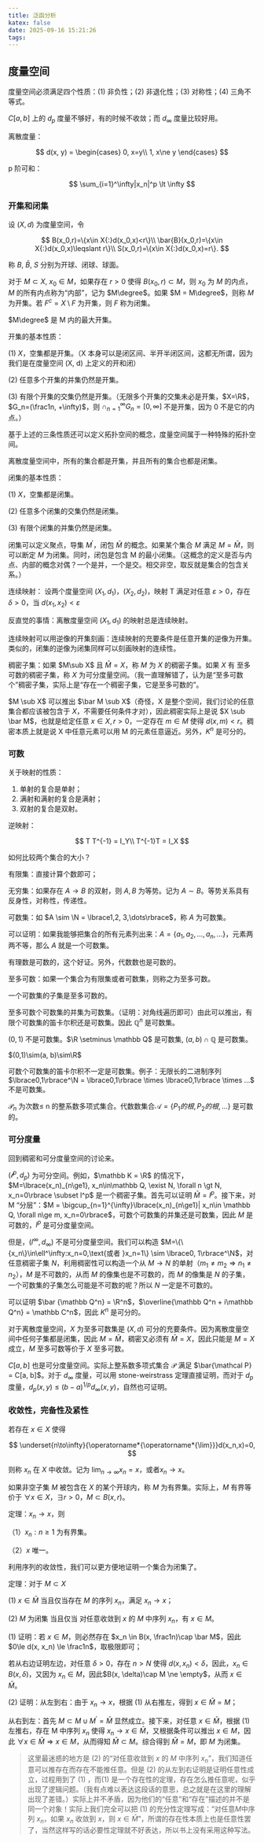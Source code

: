 ```yaml
---
title: 泛函分析
katex: false
date: 2025-09-16 15:21:26
tags:
---
```

## 度量空间
度量空间必须满足四个性质：(1) 非负性；(2) 非退化性；(3) 对称性；(4) 三角不等式。

$C[a, b]$ 上的 $d_p$ 度量不够好，有的时候不收敛；而 $d_\infty$ 度量比较好用。

离散度量：

$$
d(x, y) = \begin{cases}
0, x=y\\
1, x\ne y
\end{cases}
$$

p 阶可和：  

$$
\sum_{i=1}^\infty|x_n|^p \lt \infty
$$

### 开集和闭集

设 $(X, d)$ 为度量空间，令

$$
B(x_0,r)=\{x\in X{:}d(x_0,x)<r\}\\
\bar{B}(x_0,r)=\{x\in X{:}d(x_0,x)\leqslant r\}\\
S(x_0,r)=\{x\in X{:}d(x_0,x)=r\}.
$$

称 $B$, $\bar{B}$, $S$ 分别为开球、闭球、球面。

对于 $M \subset X$, $x_0 \in M$，如果存在 $r > 0$ 使得 $B(x_0, r)\subset M$，则 $x_0$ 为 $M$ 的内点，$M$ 的所有内点称为“内部”，记为 $M\degree$。如果 $M = M\degree$，则称 $M$ 为开集。若 $F^c = X\setminus F$ 为开集，则 $F$ 称为闭集。

$M\degree$ 是 M 内的最大开集。

开集的基本性质：

(1) $X$，空集都是开集。（X 本身可以是闭区间、半开半闭区间，这都无所谓，因为我们是在度量空间 (X, d) 上定义的开和闭）

(2) 任意多个开集的并集仍然是开集。

(3) 有限个开集的交集仍然是开集。（无限多个开集的交集未必是开集，$X=\R$，$G_n=(\frac1n, +\infty)$，则 $\cap_{n=1}^\infty G_n = [0, \infty]$ 不是开集，因为 0 不是它的内点。）

基于上述的三条性质还可以定义拓扑空间的概念，度量空间属于一种特殊的拓扑空间。

离散度量空间中，所有的集合都是开集，并且所有的集合也都是闭集。

闭集的基本性质：

(1) $X$，空集都是闭集。

(2) 任意多个闭集的交集仍然是闭集。

(3) 有限个闭集的并集仍然是闭集。

闭集可以定义聚点，导集 $M^\prime$，闭包 $\bar{M}$ 的概念。如果某个集合 $M$ 满足 $M=\bar{M}$，则可以断定 $M$ 为闭集。同时，闭包是包含 M 的最小闭集。（这概念的定义是否与内点、内部的概念对偶？一个是并，一个是交。相交非空，取反就是集合的包含关系。）

连续映射：
设两个度量空间 $(X_1, d_1)$，$(X_2, d_2)$，映射 T 满足对任意 $\varepsilon > 0$，存在 $\delta > 0$，当 $d(x_1, x_2) < \varepsilon$


反直觉的事情：离散度量空间 $(X_1, d_1)$ 的映射总是连续映射。

连续映射可以用逆像的开集刻画：连续映射的充要条件是任意开集的逆像为开集。类似的，闭集的逆像为闭集同样可以刻画映射的连续性。

稠密子集：如果 $M\sub X$ 且 $\bar M = X$，称 $M$ 为 $X$ 的稠密子集。如果 $X$ 有 至多可数的稠密子集，称 $X$ 为可分度量空间。（我一直理解错了，认为是“至多可数个”稠密子集，实际上是“存在一个稠密子集，它是至多可数的”。

$M \sub X$ 可以推出 $\bar M \sub X$（奇怪，X 是整个空间，我们讨论的任意集合都应该被包含于 $X$，不需要任何条件才对），因此稠密实际上是说 $X \sub \bar M$，也就是给定任意 $x\in X, r>0$，一定存在 $m\in M$ 使得 $d(x,m) < r$。稠密本质上就是说 X 中任意元素可以用 M 的元素任意逼近。另外，$K^n$ 是可分的。

### 可数

关于映射的性质：

1. 单射的复合是单射；
2. 满射和满射的复合是满射；
3. 双射的复合是双射。

逆映射：

$$
T T^{-1} = I_Y\\
T^{-1}T = I_X
$$

如何比较两个集合的大小？

有限集：直接计算个数即可；

无穷集：如果存在 $A\to B$ 的双射，则 $A, B$ 为等势。记为 $A\sim B$。等势关系具有反身性，对称性，传递性。

可数集：如 $A \sim \N = \lbrace1,2, 3,\dots\rbrace$，称 $A$ 为可数集。

可以证明：如果我能够把集合的所有元素列出来：$A = \lbrace a_1, a_2, \dots, a_n, \dots\rbrace$，元素两两不等，那么 $A$ 就是一个可数集。

有理数是可数的，这个好证。另外，代数数也是可数的。

至多可数：如果一个集合为有限集或者可数集，则称之为至多可数。

一个可数集的子集是至多可数的。

至多可数个可数集的并集为可数集。（证明：对角线遍历即可）由此可以推出，有限个可数集的笛卡尔积还是可数集。因此 $\mathbb Q^n$ 是可数集。

$(0,1)$ 不是可数集。$\R \setminus \mathbb Q$ 是可数集, $(a, b) \cap \mathbb Q$ 是可数集。

$(0,1)\sim(a, b)\sim\R$

可数个可数集的笛卡尔积不一定是可数集。例子：无限长的二进制序列$\lbrace0,1\rbrace^\N = \lbrace0,1\rbrace \times \lbrace0,1\rbrace \times ...$ 不是可数集。

$\mathcal P_n$ 为次数≤ n 的整系数多项式集合。代数数集合$\mathcal A = \lbrace P_1的根, P_2的根, ...\rbrace$ 是可数的。

### 可分度量

回到稠密和可分度量空间的讨论来。

$({\mathcal l}^p, d_p)$ 为可分空间。例如，$\mathbb K = \R$ 的情况下， $M=\lbrace(x_n)_{n\ge1}, x_n\in\mathbb Q, \exist N, \forall n \gt N, x_n=0\rbrace \subset l^p$ 是一个稠密子集。首先可以证明 $\bar M = l^p$。接下来，对 M “分层”：$M = \bigcup_{n=1}^{\infty}\lbrace(x_n)_{n\ge1}| x_n\in \mathbb Q, \forall n\ge m, x_n=0\rbrace$，可数个可数集的并集还是可数集，因此 $M$ 是可数的，$l^p$ 是可分度量空间。

但是，$(l^\infty, d_\infty)$ 不是可分度量空间。我们可以构造 $M=\{\{x_n\}\in\ell^\infty:x_n=0,\text{或者 }x_n=1\} \sim \lbrace0, 1\rbrace^\N$，对任意稠密子集 $N$，利用稠密性可以构造一个从 $M\to N$ 的单射（$m_1\ne m_2\Rightarrow n_1\ne n_2$），$M$ 是不可数的，从而 $M$ 的像集也是不可数的，而 $M$ 的像集是 $N$ 的子集，一个可数集的子集怎么可能是不可数的呢？所以 $N$ 一定是不可数的。

可以证明 $\bar {\mathbb Q^n} = \R^n$，$\overline{\mathbb Q^n + i\mathbb Q^n} = \mathbb C^n$，因此 $K^n$ 是可分的。

对于离散度量空间，$X$ 为至多可数集是 $(X, d)$ 可分的充要条件。因为离散度量空间中任何子集都是闭集，因此 $M = \bar M$，稠密又必须有 $\bar M = X$，因此只能是 $M = X$ 成立，$M$ 至多可数等价于 $X$ 至多可数。

$C[a, b]$ 也是可分度量空间。实际上整系数多项式集合 $\mathcal P$ 满足 $\bar{\mathcal P} = C[a, b]$。对于 $d_\infty$ 度量，可以用 stone-weirstrass 定理直接证明，而对于 $d_p$ 度量，$d_p(x, y) \le (b-a)^{1/p}d_\infty(x, y)$，自然也可证明。

### 收敛性，完备性及紧性

若存在 $x\in X$ 使得

$$
\underset{n\to\infty}{\operatorname*{\operatorname*{\lim}}}d(x_n,x)=0,
$$

则称 ${x_n}$ 在 $X$ 中收敛。记为 $\lim_{n\to\infty}x_{n}=x$，或者$x_n\to x$。

如果非空子集 $M$ 被包含在 $X$ 的某个开球内，称 $M$ 为有界集。实际上，$M$ 有界等价于 $\forall x \in X，\exists r > 0，M\subset B(x, r)$。

定理：$x_n\to x$，则

（1）${x_n: n\ge1}$ 为有界集。

（2）$x$ 唯一。

利用序列的收敛性，我们可以更方便地证明一个集合为闭集了。

定理：对于 $M\subset X$

(1) $x\in \bar M$ 当且仅当存在 $M$ 的序列 $x_n$，满足 $x_n\to x$；

(2) $M$ 为闭集 当且仅当 对任意收敛到 $x$ 的 $M$ 中序列 $x_n$，有 $x\in M$。

(1) 证明：若 $x\in M$，则必然存在 $x_n \in B(x, \frac1n)\cap \bar M$，因此 $0\le d(x, x_n) \le \frac1n$，取极限即可；

若从右边证明左边，对任意 $\delta \gt 0$，存在 $n \gt N$ 使得 $d(x, x_n) \lt \delta$，因此，$x_n \in B(x, \delta)$，又因为 $x_n\in M$，因此$B(x, \delta)\cap M \ne \empty$，从而 $x \in \bar M$。

(2) 证明：从左到右：由于 $x_n\to x$，根据 (1) 从右推左，得到 $x\in \bar M = M$；

从右到左：首先 $M \subset M\cup M^\prime = \bar M$ 显然成立。接下来，对任意 $x\in \bar M$，根据 (1) 左推右，存在 M 中序列 $x_n$ 使得 $x_n\to x\in \bar M$，又根据条件可以推出 $x\in M$，因此 $\forall x\in \bar M \Rightarrow x\in M$，从而得知 $\bar M \subset M$。综合得到 $\bar M = M$，即 $M$ 为闭集。

> 这里最迷惑的地方是 (2) 的“对任意收敛到 $x$ 的 $M$ 中序列 $x_n$”，我们知道任意可以推存在而存在不能推任意。但是 (2) 的从左到右证明是证明任意性成立，过程用到了 (1) ，而(1) 是一个存在性的定理，存在怎么推任意呢，似乎出现了逻辑问题。（我有点难以表达这段话的意思，总之就是在这里的理解出现了差错。）实际上并不矛盾，因为他们的“任意”和“存在”描述的并不是同一个对象！实际上我们完全可以把 (1) 的充分性定理写成：“对任意$M$中序列 $x_n$，如果 $x_n$ 收敛到 $x$，则 $x\in \bar M$”，所谓的存在性本质上也是任意性罢了，当然这样写的话必要性定理就不好表达，所以书上没有采用这种写法。